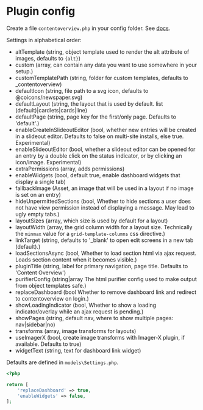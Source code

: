# Plugin config

Create a file `contentoverview.php` in your config folder. See [docs](https://craftcms.com/docs/4.x/extend/plugin-settings.html#overriding-setting-values).

Settings in alphabetical order:

- altTemplate (string, object template used to render the alt attribute of images, defaults to `{alt}`)
- custom (array, can contain any data you want to use somewhere in your setup.)
- customTemplatePath (string, folder for custom templates, defaults to _contentoverview)
- defaultIcon (string, file path to a svg icon, defaults to @coicons/newspaper.svg)
- defaultLayout (string, the layout that is used by default. list (default)|cardlets|cards|line)
- defaultPage (string, page key for the first/only page. Defaults to 'default'.)
- enableCreateInSlideoutEditor (bool, whether new entries will be created in a slideout editor. Defaults to false on multi-site installs, else true. Experimental)
- enableSlideoutEditor (bool, whether a slideout editor can be opened for an entry by a double click on the status indicator, or by clicking an icon/image. Experimental)
- extraPermissions (array, adds permissions)
- enableWidgets (bool, default true, enable dashboard widgets that display a single tab)
- fallbackImage (Asset, an image that will be used in a layout if no image is set on an entry)
- hideUnpermittedSections (bool, Whether to hide sections a user does not have view permission instead of displaying a message. May lead to ugly empty tabs.)
- layoutSizes (array, which size is used by default for a layout)
- layoutWidth (array, the grid column width for a layout size. Technically the `minmax` value for a `grid-template-columns` css directive.)
- linkTarget (string, defaults to '_blank' to open edit screens in a new tab (default).)
- loadSectionsAsync (bool, Whether to load section html via ajax request. Loads section content when it becomes visible.)
- pluginTitle (string, label for primary navigation, page title. Defaults to 'Content Overview')
- purifierConfig (string|array The html purifier config used to make output from object templates safe.)
- replaceDashboard (bool Whether to remove dashboard link and redirect to contentoverview on login.)
- showLoadingIndicator (bool, Whether to show a loading indicator/overlay while an ajax request is pending.)
- showPages (string, default nav, where to show multiple pages: nav|sidebar|no)
- transforms (array, image transforms for layouts)
- useImagerX (bool, create image transforms with Imager-X plugin, if available. Defaults to true)
- widgetText (string, text for dashboard link widget)

Defaults are defined in `models\Settings.php`.

```php
<?php

return [
    'replaceDashboard' => true,
    'enableWidgets' => false,
];
```
